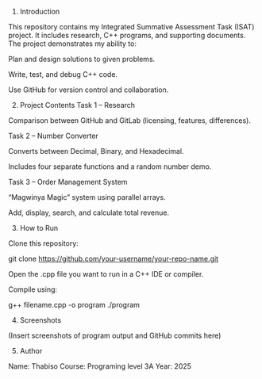 1. Introduction

This repository contains my Integrated Summative Assessment Task (ISAT) project.
It includes research, C++ programs, and supporting documents. The project demonstrates my ability to:

Plan and design solutions to given problems.

Write, test, and debug C++ code.

Use GitHub for version control and collaboration.

2. Project Contents
Task 1 – Research

Comparison between GitHub and GitLab (licensing, features, differences).

Task 2 – Number Converter

Converts between Decimal, Binary, and Hexadecimal.

Includes four separate functions and a random number demo.

Task 3 – Order Management System

“Magwinya Magic” system using parallel arrays.

Add, display, search, and calculate total revenue.

3. How to Run

Clone this repository:

git clone https://github.com/your-username/your-repo-name.git


Open the .cpp file you want to run in a C++ IDE or compiler.

Compile using:

g++ filename.cpp -o program
./program

4. Screenshots

(Insert screenshots of program output and GitHub commits here)

5. Author

Name: Thabiso
Course: Programing level 3A
Year: 2025
